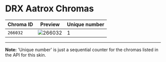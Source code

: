 # DRX Aatrox Chromas

| Chroma ID | Preview | Unique number |
|---|---|---|
| `266032` | ![266032](https://raw.communitydragon.org/latest/plugins/rcp-be-lol-game-data/global/default/v1/champion-chroma-images/266/266032.png) | 1 |

---

**Note:** 'Unique number' is just a sequential counter for the chromas listed in the API for this skin.